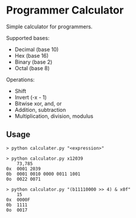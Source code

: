 # Programmer Calculator

Simple calculator for programmers. 

Supported bases:
*  Decimal (base 10)
*  Hex (base 16)
*  Binary (base 2)
*  Octal (base 8)

Operations:
*  Shift
*  Invert (-x - 1)
*  Bitwise xor, and, or
*  Addition, subtraction
*  Multiplication, division, modulus

## Usage

```
> python calculater.py "<expression>"
```
  
```
> python calculator.py x12039    
    73,785   
0x  0001 2039   
0b  0001 0010 0000 0011 1001  
0o  0022 0071  
```

```
> python calculator.py "(b11110000 >> 4) & x0f"    
    15  
0x  0000F   
0b  1111  
0o  0017  
```


